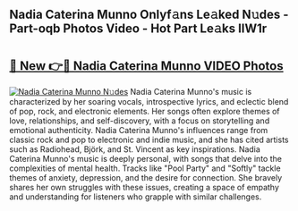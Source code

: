 ## Nadia Caterina Munno Onlyf𝚊ns Le𝚊ked N𝚞des - Part-oqb Photos Video - Hot Part Le𝚊ks IIW1r

# <h2><a href="http://ac29813.deff.icu/?id=Nadia+Caterina+Munno">🔗 New 👉🔴 Nadia Caterina Munno VIDEO Photos</a></h2>

[![Nadia Caterina Munno N𝚞des](https://i.imgur.com/rIISA9y.gif)](http://ac29813.deff.icu/?id=Nadia+Caterina+Munno)
Nadia Caterina Munno's music is characterized by her soaring vocals, introspective lyrics, and eclectic blend of pop, rock, and electronic elements. Her songs often explore themes of love, relationships, and self-discovery, with a focus on storytelling and emotional authenticity. Nadia Caterina Munno's influences range from classic rock and pop to electronic and indie music, and she has cited artists such as Radiohead, Björk, and St. Vincent as key inspirations. Nadia Caterina Munno's music is deeply personal, with songs that delve into the complexities of mental health. Tracks like "Pool Party" and "Softly" tackle themes of anxiety, depression, and the desire for connection. She bravely shares her own struggles with these issues, creating a space of empathy and understanding for listeners who grapple with similar challenges.

